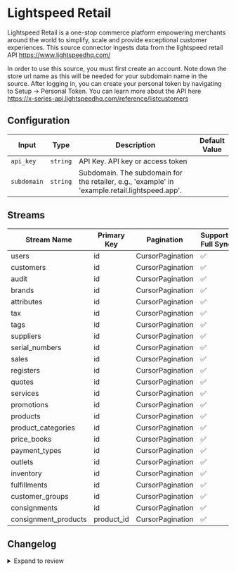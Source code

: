 # Lightspeed Retail
Lightspeed Retail is a one-stop commerce platform empowering merchants around the world to simplify, scale and provide exceptional customer experiences. This source connector ingests data from the lightspeed retail API https://www.lightspeedhq.com/

In order to use this source, you must first create an account.
Note down the store url name as this will be needed for your subdomain name in the source. 
After logging in, you can create your personal token by navigating to Setup -&gt; Personal Token. You can learn more about the API here https://x-series-api.lightspeedhq.com/reference/listcustomers



 

## Configuration

| Input | Type | Description | Default Value |
|-------|------|-------------|---------------|
| `api_key` | `string` | API Key. API key or access token |  |
| `subdomain` | `string` | Subdomain. The subdomain for the retailer, e.g., &#39;example&#39; in &#39;example.retail.lightspeed.app&#39;. |  |

## Streams
| Stream Name | Primary Key | Pagination | Supports Full Sync | Supports Incremental |
|-------------|-------------|------------|---------------------|----------------------|
| users | id | CursorPagination | ✅ |  ❌  |
| customers | id | CursorPagination | ✅ |  ❌  |
| audit | id | CursorPagination | ✅ |  ❌  |
| brands | id | CursorPagination | ✅ |  ❌  |
| attributes | id | CursorPagination | ✅ |  ❌  |
| tax | id | CursorPagination | ✅ |  ❌  |
| tags | id | CursorPagination | ✅ |  ❌  |
| suppliers | id | CursorPagination | ✅ |  ❌  |
| serial_numbers | id | CursorPagination | ✅ |  ❌  |
| sales | id | CursorPagination | ✅ |  ❌  |
| registers | id | CursorPagination | ✅ |  ❌  |
| quotes | id | CursorPagination | ✅ |  ❌  |
| services | id | CursorPagination | ✅ |  ❌  |
| promotions | id | CursorPagination | ✅ |  ❌  |
| products | id | CursorPagination | ✅ |  ❌  |
| product_categories | id | CursorPagination | ✅ |  ❌  |
| price_books | id | CursorPagination | ✅ |  ❌  |
| payment_types | id | CursorPagination | ✅ |  ❌  |
| outlets | id | CursorPagination | ✅ |  ❌  |
| inventory | id | CursorPagination | ✅ |  ❌  |
| fulfillments | id | CursorPagination | ✅ |  ❌  |
| customer_groups | id | CursorPagination | ✅ |  ❌  |
| consignments | id | CursorPagination | ✅ |  ❌  |
| consignment_products | product_id | CursorPagination | ✅ |  ❌  |

## Changelog

<details>
  <summary>Expand to review</summary>

| Version          | Date              | Pull Request | Subject        |
|------------------|-------------------|--------------|----------------|
| 0.0.29 | 2025-07-12 | [63135](https://github.com/airbytehq/airbyte/pull/63135) | Update dependencies |
| 0.0.28 | 2025-07-05 | [62596](https://github.com/airbytehq/airbyte/pull/62596) | Update dependencies |
| 0.0.27 | 2025-06-28 | [62197](https://github.com/airbytehq/airbyte/pull/62197) | Update dependencies |
| 0.0.26 | 2025-06-21 | [61805](https://github.com/airbytehq/airbyte/pull/61805) | Update dependencies |
| 0.0.25 | 2025-06-14 | [61128](https://github.com/airbytehq/airbyte/pull/61128) | Update dependencies |
| 0.0.24 | 2025-05-24 | [60730](https://github.com/airbytehq/airbyte/pull/60730) | Update dependencies |
| 0.0.23 | 2025-05-10 | [59858](https://github.com/airbytehq/airbyte/pull/59858) | Update dependencies |
| 0.0.22 | 2025-05-03 | [59287](https://github.com/airbytehq/airbyte/pull/59287) | Update dependencies |
| 0.0.21 | 2025-04-26 | [58755](https://github.com/airbytehq/airbyte/pull/58755) | Update dependencies |
| 0.0.20 | 2025-04-19 | [58173](https://github.com/airbytehq/airbyte/pull/58173) | Update dependencies |
| 0.0.19 | 2025-04-12 | [57689](https://github.com/airbytehq/airbyte/pull/57689) | Update dependencies |
| 0.0.18 | 2025-04-05 | [57081](https://github.com/airbytehq/airbyte/pull/57081) | Update dependencies |
| 0.0.17 | 2025-03-29 | [56687](https://github.com/airbytehq/airbyte/pull/56687) | Update dependencies |
| 0.0.16 | 2025-03-22 | [56011](https://github.com/airbytehq/airbyte/pull/56011) | Update dependencies |
| 0.0.15 | 2025-03-08 | [55497](https://github.com/airbytehq/airbyte/pull/55497) | Update dependencies |
| 0.0.14 | 2025-03-01 | [54800](https://github.com/airbytehq/airbyte/pull/54800) | Update dependencies |
| 0.0.13 | 2025-02-22 | [54361](https://github.com/airbytehq/airbyte/pull/54361) | Update dependencies |
| 0.0.12 | 2025-02-15 | [53837](https://github.com/airbytehq/airbyte/pull/53837) | Update dependencies |
| 0.0.11 | 2025-02-08 | [53304](https://github.com/airbytehq/airbyte/pull/53304) | Update dependencies |
| 0.0.10 | 2025-02-01 | [52763](https://github.com/airbytehq/airbyte/pull/52763) | Update dependencies |
| 0.0.9 | 2025-01-25 | [52226](https://github.com/airbytehq/airbyte/pull/52226) | Update dependencies |
| 0.0.8 | 2025-01-18 | [51831](https://github.com/airbytehq/airbyte/pull/51831) | Update dependencies |
| 0.0.7 | 2025-01-11 | [51213](https://github.com/airbytehq/airbyte/pull/51213) | Update dependencies |
| 0.0.6 | 2024-12-28 | [50619](https://github.com/airbytehq/airbyte/pull/50619) | Update dependencies |
| 0.0.5 | 2024-12-21 | [50129](https://github.com/airbytehq/airbyte/pull/50129) | Update dependencies |
| 0.0.4 | 2024-12-14 | [49651](https://github.com/airbytehq/airbyte/pull/49651) | Update dependencies |
| 0.0.3 | 2024-12-12 | [49226](https://github.com/airbytehq/airbyte/pull/49226) | Update dependencies |
| 0.0.2 | 2024-12-11 | [48954](https://github.com/airbytehq/airbyte/pull/48954) | Starting with this version, the Docker image is now rootless. Please note that this and future versions will not be compatible with Airbyte versions earlier than 0.64 |
| 0.0.1 | 2024-10-23 | | Initial release by [@aazam-gh](https://github.com/aazam-gh) via Connector Builder |

</details>
